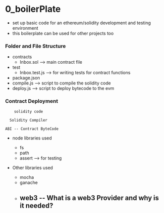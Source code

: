 # 0_boilerPlate

- set up basic code for an ethereum/solidity development and testing environment
- this boilerplate can be used for other projects too 

### Folder and File Structure
- contracts
  - Inbox.sol --> main contract file
- test
  - Inbox.test.js --> for writing tests for contract functions
- package.json
- compile.js --> script to compile the solidity code
- deploy.js --> script to deploy bytecode to the evm

### Contract Deployment

        solidity code   
      
      Solidity Compiler 

    ABI -- Contract ByteCode 

- node libraries used
  - fs
  - path
  - assert --> for testing

- Other libraries used
  - mocha
  - ganache
  - web3
      -- What is a web3 Provider and why is it needed?
      --  